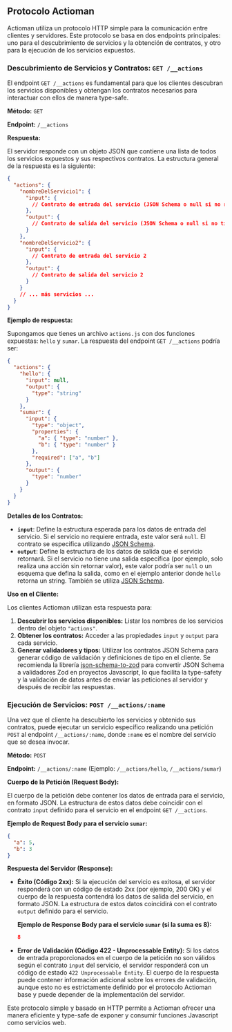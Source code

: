 ## Protocolo Actioman

Actioman utiliza un protocolo HTTP simple para la comunicación entre clientes y servidores. Este protocolo se basa en dos endpoints principales: uno para el descubrimiento de servicios y la obtención de contratos, y otro para la ejecución de los servicios expuestos.

### Descubrimiento de Servicios y Contratos: `GET /__actions`

El endpoint `GET /__actions` es fundamental para que los clientes descubran los servicios disponibles y obtengan los contratos necesarios para interactuar con ellos de manera type-safe.

**Método:** `GET`

**Endpoint:** `/__actions`

**Respuesta:**

El servidor responde con un objeto JSON que contiene una lista de todos los servicios expuestos y sus respectivos contratos. La estructura general de la respuesta es la siguiente:

```json
{
  "actions": {
    "nombreDelServicio1": {
      "input": {
        // Contrato de entrada del servicio (JSON Schema o null si no requiere entrada)
      },
      "output": {
        // Contrato de salida del servicio (JSON Schema o null si no tiene salida específica)
      }
    },
    "nombreDelServicio2": {
      "input": {
        // Contrato de entrada del servicio 2
      },
      "output": {
        // Contrato de salida del servicio 2
      }
    }
    // ... más servicios ...
  }
}
```

**Ejemplo de respuesta:**

Supongamos que tienes un archivo `actions.js` con dos funciones expuestas: `hello` y `sumar`. La respuesta del endpoint `GET /__actions` podría ser:

```json
{
  "actions": {
    "hello": {
      "input": null,
      "output": {
        "type": "string"
      }
    },
    "sumar": {
      "input": {
        "type": "object",
        "properties": {
          "a": { "type": "number" },
          "b": { "type": "number" }
        },
        "required": ["a", "b"]
      },
      "output": {
        "type": "number"
      }
    }
  }
}
```

**Detalles de los Contratos:**

- **`input`**: Define la estructura esperada para los datos de entrada del servicio. Si el servicio no requiere entrada, este valor será `null`. El contrato se especifica utilizando [JSON Schema](https://json-schema.org/).
- **`output`**: Define la estructura de los datos de salida que el servicio retornará. Si el servicio no tiene una salida específica (por ejemplo, solo realiza una acción sin retornar valor), este valor podría ser `null` o un esquema que defina la salida, como en el ejemplo anterior donde `hello` retorna un string. También se utiliza [JSON Schema](https://json-schema.org/).

**Uso en el Cliente:**

Los clientes Actioman utilizan esta respuesta para:

1. **Descubrir los servicios disponibles:** Listar los nombres de los servicios dentro del objeto `"actions"`.
2. **Obtener los contratos:** Acceder a las propiedades `input` y `output` para cada servicio.
3. **Generar validadores y tipos:** Utilizar los contratos JSON Schema para generar código de validación y definiciones de tipo en el cliente. Se recomienda la librería [json-schema-to-zod](https://www.npmjs.com/package/json-schema-to-zod) para convertir JSON Schema a validadores Zod en proyectos Javascript, lo que facilita la type-safety y la validación de datos antes de enviar las peticiones al servidor y después de recibir las respuestas.

### Ejecución de Servicios: `POST /__actions/:name`

Una vez que el cliente ha descubierto los servicios y obtenido sus contratos, puede ejecutar un servicio específico realizando una petición `POST` al endpoint `/__actions/:name`, donde `:name` es el nombre del servicio que se desea invocar.

**Método:** `POST`

**Endpoint:** `/__actions/:name` (Ejemplo: `/__actions/hello`, `/__actions/sumar`)

**Cuerpo de la Petición (Request Body):**

El cuerpo de la petición debe contener los datos de entrada para el servicio, en formato JSON. La estructura de estos datos debe coincidir con el contrato `input` definido para el servicio en el endpoint `GET /__actions`.

**Ejemplo de Request Body para el servicio `sumar`:**

```json
{
  "a": 5,
  "b": 3
}
```

**Respuesta del Servidor (Response):**

- **Éxito (Código 2xx):** Si la ejecución del servicio es exitosa, el servidor responderá con un código de estado 2xx (por ejemplo, 200 OK) y el cuerpo de la respuesta contendrá los datos de salida del servicio, en formato JSON. La estructura de estos datos coincidirá con el contrato `output` definido para el servicio.

  **Ejemplo de Response Body para el servicio `sumar` (si la suma es 8):**

  ```json
  8
  ```

- **Error de Validación (Código 422 - Unprocessable Entity):** Si los datos de entrada proporcionados en el cuerpo de la petición no son válidos según el contrato `input` del servicio, el servidor responderá con un código de estado `422 Unprocessable Entity`. El cuerpo de la respuesta puede contener información adicional sobre los errores de validación, aunque esto no es estrictamente definido por el protocolo Actioman base y puede depender de la implementación del servidor.

Este protocolo simple y basado en HTTP permite a Actioman ofrecer una manera eficiente y type-safe de exponer y consumir funciones Javascript como servicios web.

